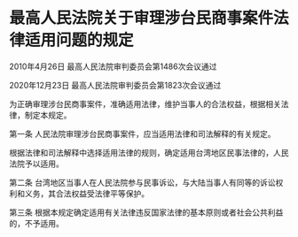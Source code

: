 # 最高人民法院关于审理涉台民商事案件法律适用问题的规定

2010年4月26日 最高人民法院审判委员会第1486次会议通过

2020年12月23日 最高人民法院审判委员会第1823次会议通过

<!-- INFO END -->

为正确审理涉台民商事案件，准确适用法律，维护当事人的合法权益，根据相关法律，制定本规定。

第一条 人民法院审理涉台民商事案件，应当适用法律和司法解释的有关规定。

根据法律和司法解释中选择适用法律的规则，确定适用台湾地区民事法律的，人民法院予以适用。

第二条 台湾地区当事人在人民法院参与民事诉讼，与大陆当事人有同等的诉讼权利和义务，其合法权益受法律平等保护。

第三条 根据本规定确定适用有关法律违反国家法律的基本原则或者社会公共利益的，不予适用。